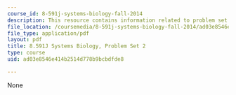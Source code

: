 ```yaml
---
course_id: 8-591j-systems-biology-fall-2014
description: This resource contains information related to problem set 2.
file_location: /coursemedia/8-591j-systems-biology-fall-2014/ad03e8546e414b2514d778b9bcbdfde8_MIT8_591JF14_ProblemSet2.pdf
file_type: application/pdf
layout: pdf
title: 8.591J Systems Biology, Problem Set 2
type: course
uid: ad03e8546e414b2514d778b9bcbdfde8

---
```

None